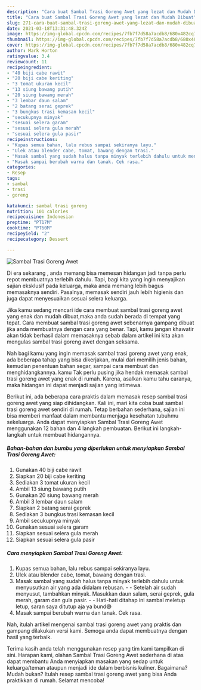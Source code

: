 ```yaml
---
description: "Cara buat Sambal Trasi Goreng Awet yang lezat dan Mudah Dibuat"
title: "Cara buat Sambal Trasi Goreng Awet yang lezat dan Mudah Dibuat"
slug: 271-cara-buat-sambal-trasi-goreng-awet-yang-lezat-dan-mudah-dibuat
date: 2021-03-18T13:31:48.324Z
image: https://img-global.cpcdn.com/recipes/7fb7f7d58a7acdb8/680x482cq70/sambal-trasi-goreng-awet-foto-resep-utama.jpg
thumbnail: https://img-global.cpcdn.com/recipes/7fb7f7d58a7acdb8/680x482cq70/sambal-trasi-goreng-awet-foto-resep-utama.jpg
cover: https://img-global.cpcdn.com/recipes/7fb7f7d58a7acdb8/680x482cq70/sambal-trasi-goreng-awet-foto-resep-utama.jpg
author: Mark Horton
ratingvalue: 3.4
reviewcount: 11
recipeingredient:
- "40 biji cabe rawit"
- "20 biji cabe keriting"
- "3 tomat ukuran kecil"
- "13 siung bawang putih"
- "20 siung bawang merah"
- "3 lembar daun salam"
- "2 batang serai geprek"
- "3 bungkus trasi kemasan kecil"
- "secukupnya minyak"
- "sesuai selera garam"
- "sesuai selera gula merah"
- "sesuai selera gula pasir"
recipeinstructions:
- "Kupas semua bahan, lalu rebus sampai sekiranya layu."
- "Ulek atau blender cabe, tomat, bawang dengan trasi."
- "Masak sambal yang sudah halus tanpa minyak terlebih dahulu untuk menyusutkan air yang ada didalam rebusan.  Setelah air sudah menyusut, tambahkan minyak. Masukkan daun salam, serai geprek, gula merah, garam dan gula pasir.  Hati-hati ditahap ini sambal meletup letup, saran saya ditutup aja ya bund😅"
- "Masak sampai berubah warna dan tanak. Cek rasa."
categories:
- Resep
tags:
- sambal
- trasi
- goreng

katakunci: sambal trasi goreng 
nutrition: 101 calories
recipecuisine: Indonesian
preptime: "PT17M"
cooktime: "PT60M"
recipeyield: "2"
recipecategory: Dessert

---
```



![Sambal Trasi Goreng Awet](https://img-global.cpcdn.com/recipes/7fb7f7d58a7acdb8/680x482cq70/sambal-trasi-goreng-awet-foto-resep-utama.jpg)

Di era  sekarang , anda memang bisa memesan hidangan jadi tanpa perlu repot membuatnya terlebih dahulu. Tapi, bagi kita yang ingin menyajikan sajian eksklusif pada keluarga, maka anda memang lebih bagus memasaknya sendiri. Pasalnya, memasak sendiri jauh lebih higienis dan juga dapat menyesuaikan sesuai selera keluarga.

Jika kamu sedang mencari ide cara membuat sambal trasi goreng awet yang enak dan mudah dibuat,maka anda sudah berada di tempat yang tepat. Cara membuat sambal trasi goreng awet  sebenarnya gampang dibuat jika anda membuatnya dengan cara yang benar. Tapi, kamu jangan khawatir akan tidak berhasil dalam memasaknya 
sebab dalam artikel ini kita akan mengulas sambal trasi goreng awet dengan seksama.  



Nah bagi kamu yang ingin memasak sambal trasi goreng awet yang enak, ada beberapa tahap yang bisa dikerjakan, mulai dari memilih jenis bahan, kemudian penentuan bahan segar, sampai cara membuat dan menghidangkannya. kamu Tak perlu pusing jika hendak memasak sambal trasi goreng awet yang enak di rumah. Karena, asalkan kamu  tahu caranya, maka hidangan ini dapat menjadi sajian yang istimewa.

Berikut ini, ada beberapa cara praktis  dalam memasak resep sambal trasi goreng awet yang siap dihidangkan. Kali ini, mari kita coba buat sambal trasi goreng awet sendiri di rumah. Tetap berbahan sederhana, sajian ini bisa memberi manfaat dalam membantu menjaga kesehatan tubuhmu sekeluarga. Anda dapat menyiapkan Sambal Trasi Goreng Awet menggunakan 12 bahan dan 4 langkah pembuatan. Berikut ini langkah-langkah untuk membuat hidangannya.

<!--inarticleads1-->

##### Bahan-bahan dan bumbu yang diperlukan untuk menyiapkan Sambal Trasi Goreng Awet:

1. Gunakan 40 biji cabe rawit
1. Siapkan 20 biji cabe keriting
1. Sediakan 3 tomat ukuran kecil
1. Ambil 13 siung bawang putih
1. Gunakan 20 siung bawang merah
1. Ambil 3 lembar daun salam
1. Siapkan 2 batang serai geprek
1. Sediakan 3 bungkus trasi kemasan kecil
1. Ambil secukupnya minyak
1. Gunakan sesuai selera garam
1. Siapkan sesuai selera gula merah
1. Siapkan sesuai selera gula pasir




<!--inarticleads2-->

##### Cara menyiapkan Sambal Trasi Goreng Awet:

1. Kupas semua bahan, lalu rebus sampai sekiranya layu.
1. Ulek atau blender cabe, tomat, bawang dengan trasi.
1. Masak sambal yang sudah halus tanpa minyak terlebih dahulu untuk menyusutkan air yang ada didalam rebusan. -  - Setelah air sudah menyusut, tambahkan minyak. Masukkan daun salam, serai geprek, gula merah, garam dan gula pasir. -  - Hati-hati ditahap ini sambal meletup letup, saran saya ditutup aja ya bund😅
1. Masak sampai berubah warna dan tanak. Cek rasa.




Nah, itulah artikel mengenai  sambal trasi goreng awet  yang praktis dan gampang dilakukan versi kami. Semoga anda dapat membuatnya dengan hasil yang terbaik. 

Terima kasih anda telah menggunakan resep yang tim kami tampilkan di sini. Harapan kami, olahan  Sambal Trasi Goreng Awet sederhana di atas dapat membantu Anda menyiapkan masakan yang sedap untuk keluarga/teman ataupun menjadi ide dalam berbisnis kuliner. Bagaimana? Mudah bukan? Itulah resep sambal trasi goreng awet yang bisa Anda praktikkan di rumah. Selamat mencoba!

